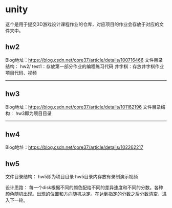 # unity

这个是用于提交3D游戏设计课程作业的仓库，对应项目的作业会存放于对应的文件夹中。

## hw2
Blog地址：https://blog.csdn.net/core37/article/details/100716466
文件目录结构：
hw2/
  test1：存放第一部分作业的编程练习代码
  井字棋：存放井字棋作业项目代码、视频



----

## hw3

Blog地址：https://blog.csdn.net/core37/article/details/101162196
文件目录结构：
hw3即为项目目录

----
## hw4
Blog地址：https://blog.csdn.net/core37/article/details/102262217

## hw5
文件目录结构：
hw5即为项目目录
hw5目录内存放有录制演示视频


设计思路：
每一个disk根据不同的颜色配给不同的差异速度和不同的分数。各种颜色随机出现。出现的位置和方向随机决定。在达到指定的分数之后分数清空，进入下一轮。